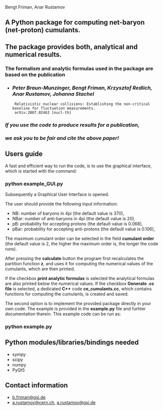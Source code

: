 Bengt Friman, Anar Rustamov


## A Python package for computing net-baryon (net-proton) cumulants.

## The package provides both, analytical and numerical results.

### The formalism and analytic formulas used in the package are based on the publication

- ### *Peter Braun-Munzinger, Bengt Friman, Krzysztof Redlich, Anar Rustamov, Johanna Stachel*
       Relativistic nuclear collisions: Establishing the non-critical baseline for fluctuation measurements.
       arXiv:2007.02463 [nucl-th]
       
### *If you use the code to produce results for a publication,* 
### *we ask you to be fair and cite the above paper!*

## Users guide
A fast and efficient way to run the code, is to use the graphical interface,
which is started with the command:

### python example_GUI.py

Subsequently a Graphical User Interface is opened.

The user should provide the following input information:

- NB: number of baryons in 4pi  (the default value is 370),
- NBar: number of anti-baryons in 4pi (the default value is 20),
- pB: probability for accepting protons (the default value is 0.068),
- pBar: probability for accepting anti-protons (the default value is 0.106),

The maximum cumulant order can be selected in the field **cumulant order** (the default value is 2, 
the higher the maximum order is, the longer the code runs).

After pressing the **calculate** button the program first recalculates the partition function **z**, and uses it for 
computing the numerical values of the cumulants, which are then printed.

If the checkbox **print analytic formulas** is selected the analytical formulas are also printed below the numerical values.
If the checkbox **Generate .cc file** is selected, a dedicated  **C++** code  **ce_cumulants.cc**, which contains 
functions for computing the cumulants, is created and saved.

The second option is to implement the provided package directly in your own code.
The example is provided in the **example.py** file and furhter documentation therein. This example code can be run as:

### python example.py

## Python modules/libraries/bindings needed 

- sympy
- scipy
- numpy
- PyQt5

## Contact information

- b.friman@gsi.de
- a.rustamov@cern.ch, a.rustamov@gsi.de
